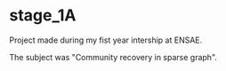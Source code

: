 # stage_1A

Project made during my fist year intership at ENSAE.

The subject was "Community recovery in sparse graph".

